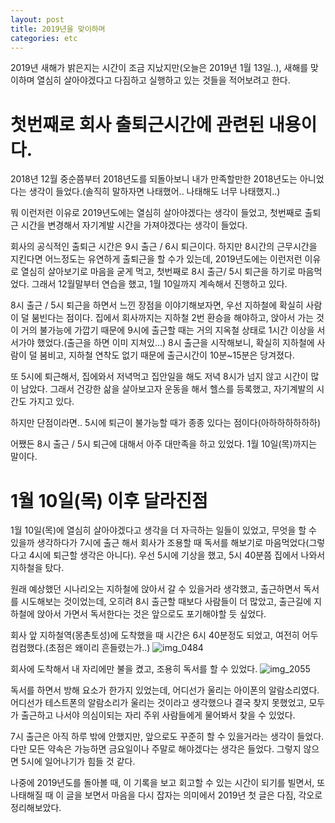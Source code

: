 ```yaml
---
layout: post
title: 2019년을 맞이하며
categories: etc
---
```


2019년 새해가 밝은지는 시간이 조금 지났지만(오늘은 2019년 1월 13일..), 새해를 맞이하며 열심히 살아야겠다고 다짐하고 실행하고 있는 것들을 적어보려고 한다.

# 첫번째로 회사 출퇴근시간에 관련된 내용이다.
2018년 12월 중순쯤부터 2018년도를 되돌아보니 내가 만족할만한 2018년도는 아니었다는 생각이 들었다.(솔직히 말하자면 나태했어.. 나태해도 너무 나태했지..)

뭐 이런저런 이유로 2019년도에는 열심히 살아야겠다는 생각이 들었고, 첫번째로 출퇴근 시간을 변경해서 자기계발 시간을 가져야겠다는 생각이 들었다. 
  
회사의 공식적인 출퇴근 시간은 9시 출근 / 6시 퇴근이다. 하지만 8시간의 근무시간을 지킨다면 어느정도는 유연하게 출퇴근을 할 수가 있는데,
2019년도에는 이런저런 이유로 열심히 살아보기로 마음을 굳게 먹고, 첫번째로 8시 출근/ 5시 퇴근을 하기로 마음먹었다. 그래서 12월말부터 연습을 했고, 1월 10일까지 계속해서 진행하고 있다.

8시 출근 / 5시 퇴근을 하면서 느낀 장점을 이야기해보자면, 우선 지하철에 확실히 사람이 덜 붐빈다는 점이다. 
집에서 회사까지는 지하철 2번 환승을 해야하고, 앉아서 가는 것이 거의 불가능에 가깝기 때문에 9시에 출근할 때는 거의 지옥철 상태로 1시간 이상을 서서가야 했었다.(출근을 하면 이미 지쳐있...) 
8시 출근을 시작해보니, 확실히 지하철에 사람이 덜 붐비고, 지하철 연착도 없기 때문에 출근시간이 10분~15분은 당겨졌다. 

또 5시에 퇴근해서, 집에와서 저녁먹고 집안일을 해도 저녁 8시가 넘지 않고 시간이 많이 남았다. 그래서 건강한 삶을 살아보고자 운동을 해서 헬스를 등록했고, 자기계발의 시간도 가지고 있다.

하지만 단점이라면.. 5시에 퇴근이 불가능할 때가 종종 있다는 점이다(아하하하하하하)

어쨌든 8시 출근 / 5시 퇴근에 대해서 아주 대만족을 하고 있었다. 1월 10일(목)까지는 말이다.
   

# 1월 10일(목) 이후 달라진점

1월 10일(목)에 열심히 살아야겠다고 생각을 더 자극하는 일들이 있었고, 무엇을 할 수 있을까 생각하다가 7시에 출근 해서 회사가 조용할 때 독서를 해보기로 마음먹었다(그렇다고 4시에 퇴근할 생각은 아니다).
우선 5시에 기상을 했고, 5시 40분쯤 집에서 나와서 지하철을 탔다. 

원래 예상했던 시나리오는 지하철에 앉아서 갈 수 있을거라 생각했고, 출근하면서 독서를 시도해보는 것이었는데, 오히려 8시 출근할 때보다 사람들이 더 많았고, 출근길에 지하철에 앉아서 가면서 독서한다는 것은 앞으로도 포기해야할 듯 싶었다.

회사 앞 지하철역(몽촌토성)에 도착했을 때 시간은 6시 40분정도 되었고, 여전히 어두컴컴했다.(초점은 왜이리 흔들렸는가..)
![img_0484](https://user-images.githubusercontent.com/1261904/51074814-0635c180-16c7-11e9-9db3-abf4fd00953b.JPG)


회사에 도착해서 내 자리에만 불을 켰고, 조용히 독서를 할 수 있었다.
![img_2055](https://user-images.githubusercontent.com/1261904/51074789-9aebef80-16c6-11e9-86f7-1a3a5b1e8a38.JPG)

독서를 하면서 방해 요소가 한가지 있었는데, 어디선가 울리는 아이폰의 알람소리였다. 어디선가 테스트폰의 알람소리가 울리는 것이라고 생각했으나 결국 찾지 못했었고, 모두가 출근하고 나서야 의심이되는 자리 주위 사람들에게 물어봐서 찾을 수 있었다.

7시 출근은 아직 하루 밖에 안했지만, 앞으로도 꾸준히 할 수 있을거라는 생각이 들었다. 다만 모든 약속은 가능하면 금요일이나 주말로 해야겠다는 생각은 들었다. 그렇지 않으면 5시에 일어나기가 힘들 것 같다.

나중에 2019년도를 돌아볼 때, 이 기록을 보고 회고할 수 있는 시간이 되기를 빌면서, 또 나태해질 때 이 글을 보면서 마음을 다시 잡자는 의미에서 2019년 첫 글은 다짐, 각오로 정리해보았다.